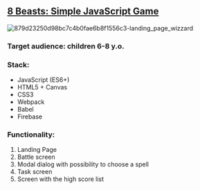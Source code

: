 ## [8 Beasts: Simple JavaScript Game](https://uniorunr.github.io/8beasts/)

![879d23250d98bc7c4b0fae6b8f1556c3-landing_page_wizzard](https://user-images.githubusercontent.com/33601725/55191426-2c8dd800-51b3-11e9-8c4a-3dc459041ab1.png)

### Target audience: children 6-8 y.o.

### Stack:
  - JavaScript (ES6+)
  - HTML5 + Canvas
  - CSS3
  - Webpack
  - Babel
  - Firebase

### Functionality:
  1. Landing Page
  2. Battle screen
  3. Modal dialog with possibility to choose a spell
  4. Task screen
  5. Screen with the high score list
  
